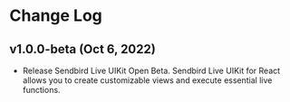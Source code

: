 # Change Log

## v1.0.0-beta (Oct 6, 2022)
- Release Sendbird Live UIKit Open Beta. Sendbird Live UIKit for React allows you to create customizable views and execute essential live functions. 
